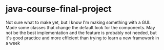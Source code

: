 # java-course-final-project

Not sure what to make yet, but I know I'm making something with a GUI.
Made some classes that change the default look for the components.
May not be the best implementation and the feature is probably not needed,
but it's good practice and more efficient than trying to learn a new framework in a week
